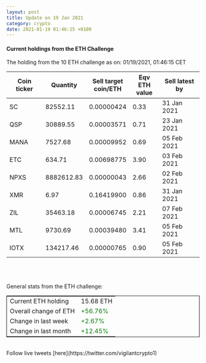```yaml
---
layout: post
title: Update on 19 Jan 2021
category: crypto
date: 2021-01-19 01:46:15 +0100
---
```

<!-- Global site tag (gtag.js) - Google Analytics -->
<script async src="https://www.googletagmanager.com/gtag/js?id=UA-103831149-5"></script>
<script>
  window.dataLayer = window.dataLayer || [];
  function gtag(){dataLayer.push(arguments);}
  gtag('js', new Date());

  gtag('config', 'UA-103831149-5');
</script>


#### Current holdings from the ETH Challenge

The holding from the 10 ETH challenge as on: 01/19/2021, 01:46:15 CET

|Coin ticker|Quantity|Sell target<br>coin/ETH|Eqv ETH<br>value|Sell latest by|
|-----------|--------|-----------|-----------|--------------|
SC|82552.11|  0.00000424|0.33|31 Jan 2021|
QSP|30889.55|  0.00003571|0.71|23 Jan 2021|
MANA|7527.68|  0.00009952|0.69|05 Feb 2021|
ETC|634.71|  0.00698775|3.90|03 Feb 2021|
NPXS|8882612.83|  0.00000043|2.66|02 Feb 2021|
XMR|6.97|  0.16419900|0.86|31 Jan 2021|
ZIL|35463.18|  0.00006745|2.21|07 Feb 2021|
MTL|9730.69|  0.00039480|3.41|05 Feb 2021|
IOTX|134217.46|  0.00000765|0.90|05 Feb 2021|

<br>
<br>
<br>
General stats from the ETH challenge:

<table style="border:1px solid black;margin-left:auto;margin-right:auto;">
	<tbody>
	<tr>
		<td>Current ETH holding</td>
		<td>     15.68 ETH</td>
	</tr>
	<tr>
		<td>Overall change of ETH</td>
		<td><font color="green">+56.76%</font></td>
	</tr>
	<tr>
		<td>Change in last week</td>
		<td><font color="green">+2.67%</font></td>
	</tr>
	<tr>
		<td>Change in last month</td>
		<td><font color="green">+12.45%</font></td>
	</tr>
	</tbody>
</table>

<br>
Follow live tweets [here](https://twitter.com/vigilantcrypto1)
<br>
<br>
